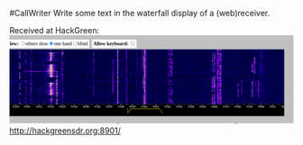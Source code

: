 #CallWriter
Write some text in the waterfall display of a (web)receiver.


Received at HackGreen:
![SDR receiver hackgreensdr.org at 40m](/images/hackgreen.png)
http://hackgreensdr.org:8901/
